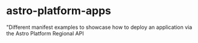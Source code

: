 # astro-platform-apps
"Different manifest examples to showcase how to deploy an application via the Astro Platform Regional API
